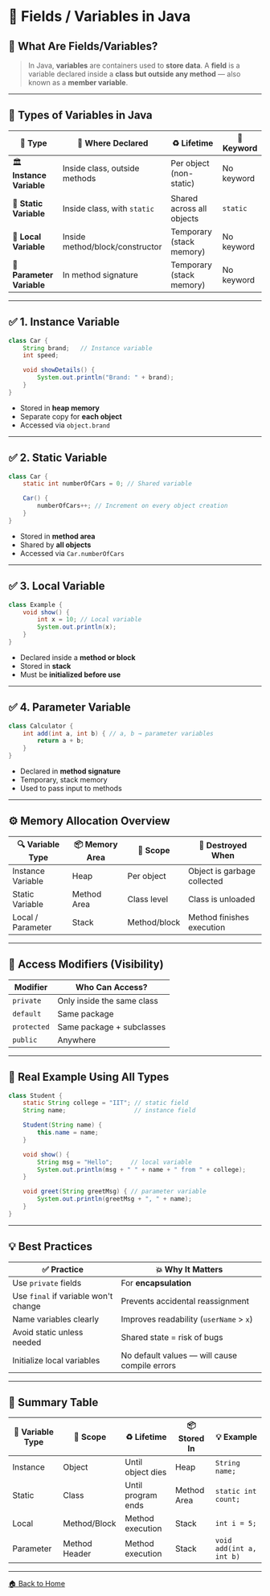 # 🎨 Fields / Variables in Java 

## 📌 What Are Fields/Variables?

> In Java, **variables** are containers used to **store data**.
> A **field** is a variable declared inside a **class but outside any method** — also known as a **member variable**.

---

## 🧠 Types of Variables in Java

| 🔢 Type                   | 📍 Where Declared               | ♻️ Lifetime               | 🧠 Keyword |
| ------------------------- | ------------------------------- | ------------------------- | ---------- |
| 🏛️ **Instance Variable** | Inside class, outside methods   | Per object (non-static)   | No keyword |
| 🏢 **Static Variable**    | Inside class, with `static`     | Shared across all objects | `static`   |
| 🧪 **Local Variable**     | Inside method/block/constructor | Temporary (stack memory)  | No keyword |
| 🧱 **Parameter Variable** | In method signature             | Temporary (stack memory)  | No keyword |

---

## ✅ 1. Instance Variable

```java
class Car {
    String brand;   // Instance variable
    int speed;

    void showDetails() {
        System.out.println("Brand: " + brand);
    }
}
```

* Stored in **heap memory**
* Separate copy for **each object**
* Accessed via `object.brand`

---

## ✅ 2. Static Variable

```java
class Car {
    static int numberOfCars = 0; // Shared variable

    Car() {
        numberOfCars++; // Increment on every object creation
    }
}
```

* Stored in **method area**
* Shared by **all objects**
* Accessed via `Car.numberOfCars`

---

## ✅ 3. Local Variable

```java
class Example {
    void show() {
        int x = 10; // Local variable
        System.out.println(x);
    }
}
```

* Declared inside a **method or block**
* Stored in **stack**
* Must be **initialized before use**

---

## ✅ 4. Parameter Variable

```java
class Calculator {
    int add(int a, int b) { // a, b → parameter variables
        return a + b;
    }
}
```

* Declared in **method signature**
* Temporary, stack memory
* Used to pass input to methods

---

## ⚙️ Memory Allocation Overview

| 🔍 Variable Type  | 📦 Memory Area | 🎯 Scope     | 🧼 Destroyed When           |
| ----------------- | -------------- | ------------ | --------------------------- |
| Instance Variable | Heap           | Per object   | Object is garbage collected |
| Static Variable   | Method Area    | Class level  | Class is unloaded           |
| Local / Parameter | Stack          | Method/block | Method finishes execution   |

---

## 🔐 Access Modifiers (Visibility)

| Modifier    | Who Can Access?            |
| ----------- | -------------------------- |
| `private`   | Only inside the same class |
| `default`   | Same package               |
| `protected` | Same package + subclasses  |
| `public`    | Anywhere                   |

---

## 🧪 Real Example Using All Types

```java
class Student {
    static String college = "IIT"; // static field
    String name;                   // instance field

    Student(String name) {
        this.name = name;
    }

    void show() {
        String msg = "Hello";     // local variable
        System.out.println(msg + " " + name + " from " + college);
    }

    void greet(String greetMsg) { // parameter variable
        System.out.println(greetMsg + ", " + name);
    }
}
```

---

## 💡 Best Practices

| ✅ Practice                           | 💥 Why It Matters                             |
| ------------------------------------ | --------------------------------------------- |
| Use `private` fields                 | For **encapsulation**                         |
| Use `final` if variable won't change | Prevents accidental reassignment              |
| Name variables clearly               | Improves readability (`userName` > `x`)       |
| Avoid static unless needed           | Shared state = risk of bugs                   |
| Initialize local variables           | No default values — will cause compile errors |

---

## 🔁 Summary Table

| 📌 Variable Type | 🔐 Scope      | ♻️ Lifetime        | 📦 Stored In | 💡 Example               |
| ---------------- | ------------- | ------------------ | ------------ | ------------------------ |
| Instance         | Object        | Until object dies  | Heap         | `String name;`           |
| Static           | Class         | Until program ends | Method Area  | `static int count;`      |
| Local            | Method/Block  | Method execution   | Stack        | `int i = 5;`             |
| Parameter        | Method Header | Method execution   | Stack        | `void add(int a, int b)` |

---
[🏠 Back to Home](../../README.md)